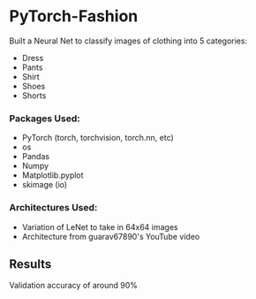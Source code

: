 # PyTorch-Fashion

Built a Neural Net to classify images of clothing into 5 categories:
- Dress
- Pants
- Shirt
- Shoes
- Shorts


### Packages Used:
- PyTorch (torch, torchvision, torch.nn, etc)
- os
- Pandas
- Numpy
- Matplotlib.pyplot
- skimage (io)


### Architectures Used:
- Variation of LeNet to take in 64x64 images
- Architecture from guarav67890's YouTube video


## Results
Validation accuracy of around 90%
